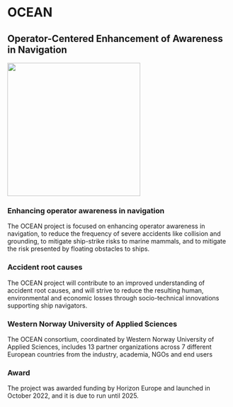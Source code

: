 # OCEAN
## Operator-Centered Enhancement of Awareness in Navigation
<img src="https://github.com/marccasals98/OCEAN/blob/main/OCEAN.png" width="300">

### Enhancing operator awareness in navigation
The OCEAN project is focused on enhancing operator awareness in navigation, to reduce the frequency of severe accidents like collision and grounding, to mitigate ship-strike risks to marine mammals, and to mitigate the risk presented by floating obstacles to ships.

### Accident root causes
The OCEAN project will contribute to an improved understanding of accident root causes, and will strive to reduce the resulting human, environmental and economic losses through socio-technical innovations supporting ship navigators.

### Western Norway University of Applied Sciences
The OCEAN consortium, coordinated by Western Norway University of Applied Sciences, includes 13 partner organizations across 7 different European countries from the industry, academia, NGOs and end users

### Award
The project was awarded funding by Horizon Europe and launched in October 2022, and it is due to run until 2025. 
